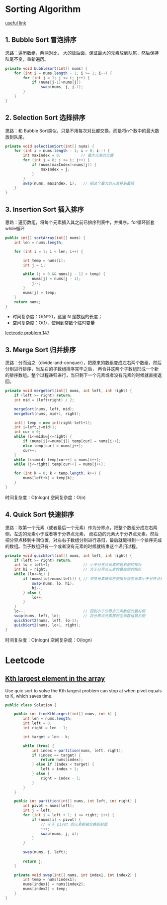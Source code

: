 # Sorting Algorithm

[useful link](https://www.cs.usfca.edu/~galles/visualization/Algorithms.html)


## 1. Bubble Sort 冒泡排序
思路：遍历数组，两两对比， 大的放后面，保证最大的元素放到队尾，然后保持队尾不变，重新遍历。
```java
private void bubbleSort(int[] nums) {
    for (int i = nums.length - 1; i >= 1; i--) { 
        for (int j = 1; j <= i; j++) {
            if (nums[j-1]>nums[j])
                swap(nums, j, j-1);           
        }
    }
}
```

## 2. Selection Sort 选择排序
思路：和 Bubble Sort类似，只是不用每次对比都交换，而是将n个数中的最大数放到队尾。
```java
private void selectionSort(int[] nums) {
    for (int i = nums.length - 1; i > 0; i--) {
        int maxIndex = 0;         // 最大元素的位置
        for (int j = 0; j <= i; j++) {
            if (nums[maxIndex]<nums[j]) {
                maxIndex = j;
            }
        }
        swap(nums, maxIndex, i);   // 把这个最大的元素移到最后
    }
}
```

## 3. Insertion Sort 插入排序
思路：遍历数组，将每个元素插入其之前已排序列表中，并排序。for循环嵌套while循环
```java
public int[] sortArray(int[] nums) {
    int len = nums.length;

    for (int i = 1; i < len; i++) {

        int temp = nums[i];
        int j = i;

        while (j > 0 && nums[j - 1] > temp) {
            nums[j] = nums[j - 1];
            j--;
        }
        nums[j] = temp;
    }
    return nums;
}
```
- 时间复杂度：O(N^2)，这里 N 是数组的长度；
- 空间复杂度：O(1)，使用到常数个临时变量

[leetcode problem 147]()

## 3. Merge Sort 归并排序
思路：分而治之（divide-and-conquer），把原来的数组变成左右两个数组，然后分别进行排序，当左右的子数组排序完毕之后，
再合并这两个子数组形成一个新的排序数组。整个过程递归进行，当只剩下一个元素或者没有元素的时候就直接返回。
```java
private void mergeSort(int[] nums, int left, int right) {  
    if (left >= right) return;
    int mid = (left+right) / 2;

    mergeSort(nums, left, mid);                        
    mergeSort(nums, mid+1, right);

    int[] temp = new int[right-left+1];              
    int i=left,j=mid+1;
    int cur = 0;
    while (i<=mid&&j<=right) {                            
        if (nums[i]<=nums[j]) temp[cur] = nums[i++];
        else temp[cur] = nums[j++];
        cur++;
    }
    while (i<=mid) temp[cur++] = nums[i++];
    while (j<=right) temp[cur++] = nums[j++];

    for (int k = 0; k < temp.length; k++) {          
        nums[left+k] = temp[k];
    }
}
```
时间复杂度：O(nlogn)
空间复杂度：O(n)

## 4. Quick Sort 快速排序

思路：取第一个元素（或者最后一个元素）作为分界点，把整个数组分成左右两侧，左边的元素小于或者等于分界点元素，
而右边的元素大于分界点元素，然后把分界点移到中间位置，对左右子数组分别进行递归，最后就能得到一个排序完成的数组。当子数组只有一个或者没有元素的时候就结束这个递归过程。

```java
private void quickSort(int[] nums, int left, int right) {
    if (left >= right) return;
    int lo = left+1;               // 小于分界点元素的最右侧的指针
    int hi = right;                // 大于分界点元素的最左侧的指针
    while (lo<=hi) {
        if (nums[lo]>nums[left]) { // 交换元素确保左侧指针指向元素小于分界点元素
            swap(nums, lo, hi);
            hi--;
        } else {
            lo++;
        }
    }
    lo--;                          // 回到小于分界点元素数组的最右侧
    swap(nums, left, lo);          // 将分界点元素移到左侧数组最右侧
    quickSort2(nums, left, lo-1);
    quickSort2(nums, lo+1, right);
}
```
时间复杂度：O(nlogn)
空间复杂度：O(logn)

# Leetcode

## [Kth largest element in the array](https://leetcode-cn.com/problems/kth-largest-element-in-an-array/)

Use quic sort to solve the Kth largest problem can stop at when pivot equals to K, which saves time.

```java
public class Solution {

    public int findKthLargest(int[] nums, int k) {
        int len = nums.length;
        int left = 0;
        int right = len - 1;

        int target = len - k;

        while (true) {
            int index = partition(nums, left, right);
            if (index == target) {
                return nums[index];
            } else if (index < target) {
                left = index + 1;
            } else {
                right = index - 1;
            }
        }
    }

    public int partition(int[] nums, int left, int right) {
        int pivot = nums[left];
        int j = left;
        for (int i = left + 1; i <= right; i++) {
            if (nums[i] < pivot) {
                // 小于 pivot 的元素都被交换到前面
                j++;
                swap(nums, j, i);
            }
        }
        
        swap(nums, j, left);
       
        return j;
    }

    private void swap(int[] nums, int index1, int index2) {
        int temp = nums[index1];
        nums[index1] = nums[index2];
        nums[index2] = temp;
    }
}
```


